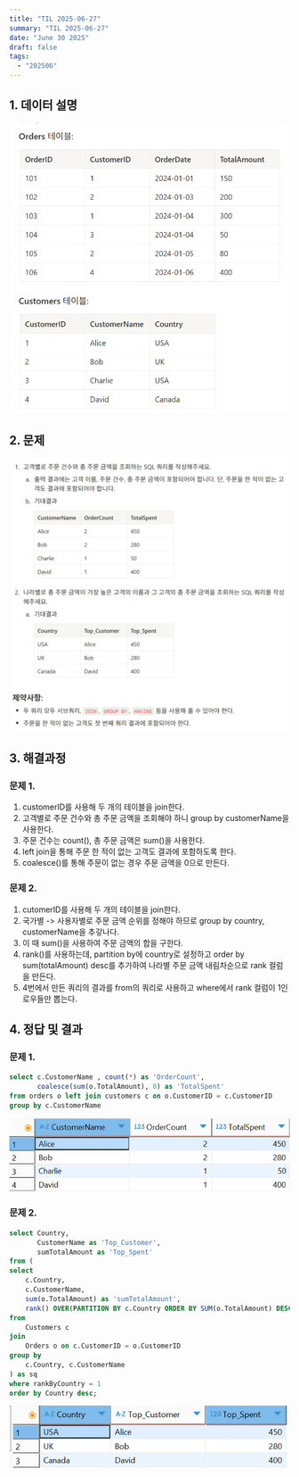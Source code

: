 ```yaml
---
title: "TIL 2025-06-27"
summary: "TIL 2025-06-27"
date: "June 30 2025"
draft: false
tags:
  - "202506"
---
```


## 1\. 데이터 설명

![##_Image|kage@YDjPe/btsOVvXl8ZE/AAAAAAAAAAAAAAAAAAAAAL-XtPXypGsZ2sijeK1dgmC1OQQEMqnbGKVd7XCEonpo/img.png?credential=yqXZFxpELC7KVnFOS48ylbz2pIh7yKj8&expires=1751295599&allow_ip=&allow_referer=&signature=ksMCCATNKTuGIOnjIaTe0WDD%2BGU%3D|CDM|1.3|{"originWidth":777,"originHeight":803,"style":"alignCenter"}_##](1.png)

## 2\. 문제

![##_Image|kage@cx68l8/btsOUG66ID4/AAAAAAAAAAAAAAAAAAAAANkb62NsRGfQm_ygFxo_HjihuBfUU59lsInKe4CpyB_c/img.png?credential=yqXZFxpELC7KVnFOS48ylbz2pIh7yKj8&expires=1751295599&allow_ip=&allow_referer=&signature=%2FspwjsIzm7KieDZU6Hd%2Bc5QEFUw%3D|CDM|1.3|{"originWidth":1083,"originHeight":1054,"style":"alignCenter"}_##](2.png)

## 3\. 해결과정

### 문제 1.

1.  customerID를 사용해 두 개의 테이블을 join한다.
2.  고객별로 주문 건수와 총 주문 금액을 조회해야 하니 group by customerName을 사용한다.
3.  주문 건수는 count(), 총 주문 금액은 sum()을 사용한다.
4.  left join을 통해 주문 한 적이 없는 고객도 결과에 포함하도록 한다.
5.  coalesce()를 통해 주문이 없는 경우 주문 금액을 0으로 만든다.

### 문제 2.

1.  cutomerID를 사용해 두 개의 테이블을 join한다.
2.  국가별 -> 사용자별로 주문 금액 순위를 정해야 하므로 group by country, customerName을 추갛나다.
3.  이 때 sum()을 사용하여 주문 금액의 합을 구한다.
4.  rank()를 사용하는데, partition by에 country로 설정하고 order by sum(totalAmount) desc를 추가하여 나라별 주문 금액 내림차순으로 rank 컬럼을 만든다.
5.  4번에서 만든 쿼리의 결과를 from의 쿼리로 사용하고 where에서 rank 컬럼이 1인 로우들만 뽑는다.

## 4\. 정답 및 결과

### 문제 1.

```sql
select c.CustomerName , count(*) as 'OrderCount',
       coalesce(sum(o.TotalAmount), 0) as 'TotalSpent'
from orders o left join customers c on o.CustomerID = c.CustomerID
group by c.CustomerName
```

![##_Image|kage@s2xj1/btsOVCPRam1/AAAAAAAAAAAAAAAAAAAAAIE7TM2EuH_7Cx8S-pPIZBDRxuSwkwmY8gX57CJbVT97/img.png?credential=yqXZFxpELC7KVnFOS48ylbz2pIh7yKj8&expires=1751295599&allow_ip=&allow_referer=&signature=fykgVyxbiqrIUPPFPbTJ3mzN7P8%3D|CDM|1.3|{"originWidth":651,"originHeight":170,"style":"alignCenter"}_##](3.png)

### 문제 2.

```sql
select Country,
       CustomerName as 'Top_Customer',
       sumTotalAmount as 'Top_Spent'
from (
select
    c.Country,
    c.CustomerName,
    sum(o.TotalAmount) as 'sumTotalAmount',
    rank() OVER(PARTITION BY c.Country ORDER BY SUM(o.TotalAmount) DESC) as 'rankByCountry'
from
    Customers c
join
    Orders o on c.CustomerID = o.CustomerID
group by
    c.Country, c.CustomerName
) as sq
where rankByCountry = 1
order by Country desc;
```

![##_Image|kage@Iwpyd/btsOUxaEscp/AAAAAAAAAAAAAAAAAAAAAHalU_HlCnw2M_SELRgHNjighLEswv5KNmS-mbiXrZum/img.png?credential=yqXZFxpELC7KVnFOS48ylbz2pIh7yKj8&expires=1751295599&allow_ip=&allow_referer=&signature=rJ1%2BZ7IvzdiqscmVw9PqZ50ElDI%3D|CDM|1.3|{"originWidth":625,"originHeight":139,"style":"alignCenter"}_##](4.png)
